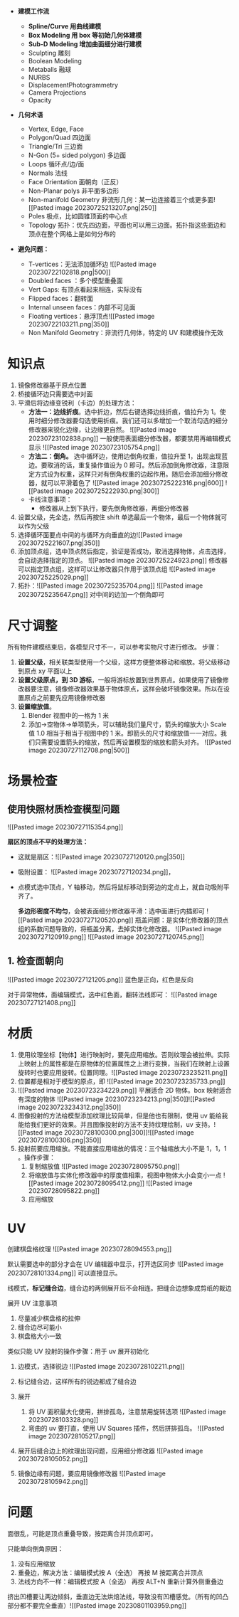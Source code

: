 - **建模工作流**
    - **Spline/Curve 用曲线建模**
    - **Box Modeling 用 box 等初始几何体建模**
    - **Sub-D Modeling 增加曲面细分进行建模**
    - Sculpting 雕刻
    - Boolean Modeling
    - Metaballs 融球
    - NURBS
    - DisplacementPhotogrammetry
    - Camera Projections
    - Opacity

- **几何术语**
    - Vertex, Edge, Face
    - Polygon/Quad 四边面
    - Triangle/Tri 三边面
    - N-Gon (5+ sided polygon)  多边面
    - Loops 循环点/边/面
    - Normals 法线
    - Face Orientation 面朝向（正反）
    - Non-Planar polys 非平面多边形
    - Non-manifold Geometry 非流形几何：某一边连接着三个或更多面![[Pasted image 20230725213207.png|250]]
    - Poles 极点，比如圆锥顶面的中心点
    - Topology 拓扑：优先四边面，平面也可以用三边面。拓扑指这些面边和顶点在整个网格上是如何分布的

- **避免问题：**
    - T-vertices：无法添加循环边 ![[Pasted image 20230722102818.png|500]]
    - Doubled faces ：多个模型重叠面
    - Vert Gaps: 有顶点看起来相连，实际没有
    - Flipped faces：翻转面
    - Internal unseen faces：内部不可见面
    - Floating vertices：悬浮顶点![[Pasted image 20230722103211.png|350]]
    - Non Manifold Geometry：非流行几何体，特定的 UV 和建模操作无效


# 知识点
1. 镜像修改器基于原点位置
2. 桥接循环边只需要选中对面 
3. 平滑后将边缘变锐利（卡边）的处理方法：
    - **方法一：边线折痕**。选中折边，然后右键选择边线折痕，值拉升为 1。使用时细分修改器要勾选使用折痕。我们还可以多增加一个取消勾选的细分修改器来锐化边缘，让边缘更自然。
    ![[Pasted image 20230723102838.png]]
    一般使用表面细分修改器，都要禁用再编辑模式显示 ![[Pasted image 20230723105754.png]]
    - **方法二：倒角。** 选中循环边，使用边倒角权重，值拉升至 1，出现出现蓝边。要取消的话，重复操作值设为 0 即可。然后添加倒角修改器，注意限定方式设为权重，这样只对有倒角权重的边起作用。随后会添加细分修改器，就可以平滑着色了 ![[Pasted image 20230725222316.png|600]] ![[Pasted image 20230725222930.png|300]]
    - 卡线注意事项：
        - 修改器从上到下执行，要先倒角修改器，再细分修改器
1. 设置父级，先全选，然后再按住 shift 单选最后一个物体，最后一个物体就可以作为父级
2. 选择循环面要点中间的与循环方向垂直的边![[Pasted image 20230725221607.png|350]]
3. 添加顶点组，选中顶点然后指定，验证是否成功，取消选择物体，点击选择，会自动选择指定的顶点。 ![[Pasted image 20230725224923.png]] 修改器可以指定顶点组，这样可以让修改器只作用于该顶点组 ![[Pasted image 20230725225029.png]]
4. 拓扑：![[Pasted image 20230725235704.png]]
![[Pasted image 20230725235647.png]]
对中间的边加一个倒角即可
# 尺寸调整
所有物件建模结束后，各模型尺寸不一，可以参考实物尺寸进行修改。
步骤：
1. **设置父级**，相关联类型使用一个父级，这样方便整体移动和缩放。将父级移动到原点 xy 平面以上
2. **设置父级原点，到 3D 游标**，一般将游标放置到世界原点。如果使用了镜像修改器要注意，镜像修改器效果基于物体原点，这样会破坏镜像效果。所以在设置原点之前要先应用镜像修改器
3. **设置缩放值**。
    1. Blender 视图中的一格为 1 米
    2. 添加->空物体->单项箭头，可以辅助我们量尺寸，箭头的缩放大小 Scale 值 1.0 相当于相当于视图中的 1 米。即箭头的尺寸和缩放值一一对应。我们只需要设置箭头的缩放，然后再设置模型的缩放和箭头对齐。 ![[Pasted image 20230727112708.png|500]]

# 场景检查

## 使用快照材质检查模型问题
![[Pasted image 20230727115354.png]]

**扇区的顶点不平的处理方法：**
- 这就是扇区：![[Pasted image 20230727120120.png|350]]
- 吸附设置： ![[Pasted image 20230727120234.png]]，
- 点模式选中顶点，Y 轴移动，然后将鼠标移动到旁边的定点上，就自动吸附平齐了。

   **多边形密度不均匀**，会被表面细分修改器平滑：选中面进行内插即可
   ![[Pasted image 20230727120520.png]] 
   瓶盖问题：是实体化修改器的顶点组的系数问题导致的，将瓶盖分离，去掉实体化修改器。 ![[Pasted image 20230727120919.png]]
   ![[Pasted image 20230727120745.png]]

## 1. 检查面朝向
![[Pasted image 20230727121205.png]]
蓝色是正向，红色是反向

对于异常物体，面编辑模式，选中红色面，翻转法线即可： ![[Pasted image 20230727121408.png]]
# 材质
1. 使用纹理坐标【物体】进行映射时，要先应用缩放。否则纹理会被拉伸。实际上映射上的属性都是在原物体的位置属性之上进行变换，当我们在映射上设置旋转时也要应用旋转。位置同理。![[Pasted image 20230723235211.png]]
2. 位置都是相对于模型的原点，即 ![[Pasted image 20230723235733.png]]
3. ![[Pasted image 20230723234229.png]] 平展适合 2D 物体。box 映射适合有深度的物体
    ![[Pasted image 20230723234213.png|350]]![[Pasted image 20230723234312.png|350]]
4. 图像投射的方法给模型添加纹理比较简单，但是他也有限制，使用 uv 能给我能给我们更好的效果。并且图像投射的方法不支持纹理绘制，uv 支持。![[Pasted image 20230728100300.png|300]]![[Pasted image 20230728100306.png|350]]
5. 投射前要应用缩放。不能直接应用缩放的情况：三个轴缩放大小不是 1，1，1 。操作步骤：
    1. 复制缩放值 ![[Pasted image 20230728095750.png]]
    2. 将缩放值与实体化修改器中的厚度值相乘，视图中物体大小会变小一点 ![[Pasted image 20230728095412.png]] ![[Pasted image 20230728095822.png]]
    3. 应用缩放
# UV 
创建棋盘格纹理
![[Pasted image 20230728094553.png]]

默认需要选中的部分才会在 UV 编辑器中显示，打开选区同步 ![[Pasted image 20230728101334.png]] 可以直接显示。

线模式，**标记缝合边**，缝合边的两侧展开后不会相连。把缝合边想象成剪纸的裁边

展开 UV 注意事项
1. 尽量减少棋盘格的拉伸
2. 缝合边尽可能小
3. 棋盘格大小一致

类似只能 UV 投射的操作步骤：用于 uv 展开初始化
1. 边模式，选择锐边 ![[Pasted image 20230728102211.png]]
2. 标记缝合边，这样所有的锐边都成了缝合边
3. 展开
   
   1. 将 UV 面积最大化使用，拼排孤岛，注意禁用旋转选项 ![[Pasted image 20230728103328.png]]
   2. 弯曲的 uv 要打直，使用 UV Squares 插件，然后拼排孤岛。 ![[Pasted image 20230728105217.png]]
  3.  展开后缝合边上的纹理出现问题，应用细分修改器 ![[Pasted image 20230728105052.png]]
  4. 镜像边缘有问题，要应用镜像修改器 ![[Pasted image 20230728105942.png]]

# 问题
面很乱，可能是顶点重叠导致，按距离合并顶点即可。

只能单向倒角原因：
1. 没有应用缩放
2. 重叠边，解决方法：编辑模式按 A（全选） 再按 M 按距离合并顶点  
3. 法线方向不一样：编辑模式按 A（全选） 再按 ALT+N 重新计算外侧重叠边

挤出凹槽要让两边倾斜，垂直边无法烘焙法线，导致没有凹槽感觉。（所有的凹凸部分都不要完全垂直）![[Pasted image 20230801103959.png]]